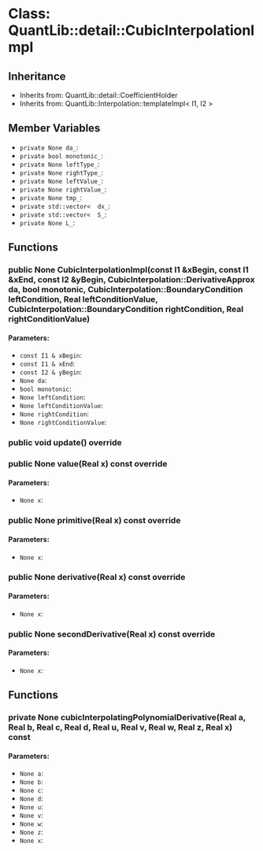 # Class: QuantLib::detail::CubicInterpolationImpl

## Inheritance
- Inherits from: QuantLib::detail::CoefficientHolder
- Inherits from: QuantLib::Interpolation::templateImpl< I1, I2 >

## Member Variables
- `private None da_`: 
- `private bool monotonic_`: 
- `private None leftType_`: 
- `private None rightType_`: 
- `private None leftValue_`: 
- `private None rightValue_`: 
- `private None tmp_`: 
- `private std::vector<  dx_`: 
- `private std::vector<  S_`: 
- `private None L_`: 

## Functions
### public None CubicInterpolationImpl(const I1 &xBegin, const I1 &xEnd, const I2 &yBegin, CubicInterpolation::DerivativeApprox da, bool monotonic, CubicInterpolation::BoundaryCondition leftCondition, Real leftConditionValue, CubicInterpolation::BoundaryCondition rightCondition, Real rightConditionValue)

#### Parameters:
- `const I1 & xBegin`: 
- `const I1 & xEnd`: 
- `const I2 & yBegin`: 
- `None da`: 
- `bool monotonic`: 
- `None leftCondition`: 
- `None leftConditionValue`: 
- `None rightCondition`: 
- `None rightConditionValue`: 

### public void update() override


### public None value(Real x) const override

#### Parameters:
- `None x`: 

### public None primitive(Real x) const override

#### Parameters:
- `None x`: 

### public None derivative(Real x) const override

#### Parameters:
- `None x`: 

### public None secondDerivative(Real x) const override

#### Parameters:
- `None x`: 

## Functions
### private None cubicInterpolatingPolynomialDerivative(Real a, Real b, Real c, Real d, Real u, Real v, Real w, Real z, Real x) const

#### Parameters:
- `None a`: 
- `None b`: 
- `None c`: 
- `None d`: 
- `None u`: 
- `None v`: 
- `None w`: 
- `None z`: 
- `None x`: 

